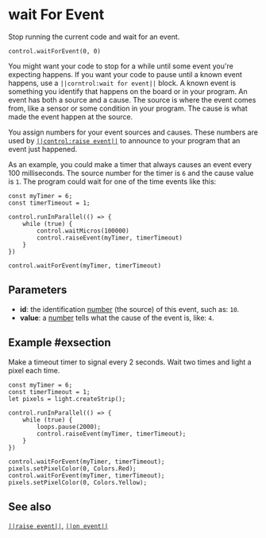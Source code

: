 # wait For Event

Stop running the current code and wait for an event.

```sig
control.waitForEvent(0, 0)
```
You might want your code to stop for a while until some event you're expecting happens.
If you want your code to pause until a known event happens, use a ``||corntrol:wait for event||`` block.
A known event is something you identify that happens on the board or in your program.
An event has both a source and a cause. The source is where the event comes from, like a sensor or
some condition in your program. The cause is what made the event happen at the source.

You assign numbers for your event sources and causes. These numbers are used by [``||control:raise event||``](/reference/control/raise-event) to announce to your program that an event just happened.

As an example, you could make a timer that always causes an event every 100 milliseconds. The source
number for the timer is `6` and the cause value is `1`. The program could wait for one of the time
events like this:

```blocks
const myTimer = 6;
const timerTimeout = 1;

control.runInParallel(() => {
    while (true) {
        control.waitMicros(100000)
        control.raiseEvent(myTimer, timerTimeout)
    }
})

control.waitForEvent(myTimer, timerTimeout)
```

## Parameters

* **id**: the identification [number](/types/number) (the source) of this event, such as: `10`.
* **value**: a [number](/types/number) tells what the cause of the event is, like: `4`.

## Example #exsection

Make a timeout timer to signal every 2 seconds. Wait two times and light a pixel each time.

```blocks
const myTimer = 6;
const timerTimeout = 1;
let pixels = light.createStrip();

control.runInParallel(() => {
    while (true) {
        loops.pause(2000);
        control.raiseEvent(myTimer, timerTimeout);
    }
})

control.waitForEvent(myTimer, timerTimeout);
pixels.setPixelColor(0, Colors.Red);
control.waitForEvent(myTimer, timerTimeout);
pixels.setPixelColor(0, Colors.Yellow);
```

## See also

[``||raise event||``](/reference/control/raise-event), [``||on event||``](/reference/control/on-event)